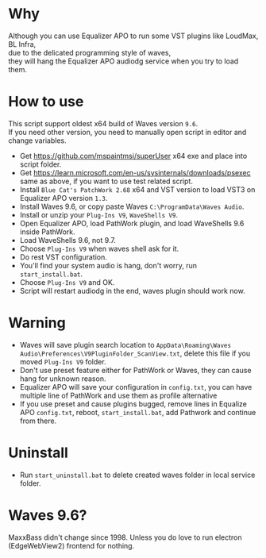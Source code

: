 # Why
Although you can use Equalizer APO to run some VST plugins like LoudMax, BL Infra,  
due to the delicated programming style of waves,  
they will hang the Equalizer APO audiodg service when you try to load them.

# How to use
This script support oldest x64 build of Waves version `9.6`.  
If you need other version, you need to manually open script in editor and change variables.

- Get https://github.com/mspaintmsi/superUser x64 exe and place into script folder.
- Get https://learn.microsoft.com/en-us/sysinternals/downloads/psexec same as above, if you want to use test related script.
- Install `Blue Cat's PatchWork 2.68` x64 and VST version to load VST3 on Equalizer APO version `1.3`.
- Install Waves 9.6, or copy paste Waves `C:\ProgramData\Waves Audio`.
- Install or unzip your `Plug-Ins V9`, `WaveShells V9`.
- Open Equalizer APO, load PathWork plugin, and load WaveShells 9.6 inside PathWork.
- Load WaveShells 9.6, not 9.7.
- Choose `Plug-Ins V9` when waves shell ask for it.
- Do rest VST configuration.
- You'll find your system audio is hang, don't worry, run `start_install.bat`.
- Choose `Plug-Ins V9` and OK.
- Script will restart audiodg in the end, waves plugin should work now.

# Warning
- Waves will save plugin search location to `AppData\Roaming\Waves Audio\Preferences\V9PluginFolder_ScanView.txt`, delete this file if you moved `Plug-Ins V9` folder.
- Don't use preset feature either for PathWork or Waves, they can cause hang for unknown reason.
- Equalizer APO will save your configuration in `config.txt`, you can have multiple line of PathWork and use them as profile alternative
- If you use preset and cause plugins bugged, remove lines in Equalize APO `config.txt`, reboot, `start_install.bat`, add Pathwork and continue from there.

# Uninstall
- Run `start_uninstall.bat` to delete created waves folder in local service folder.

# Waves 9.6?
MaxxBass didn't change since 1998. Unless you do love to run electron (EdgeWebView2) frontend for nothing.
